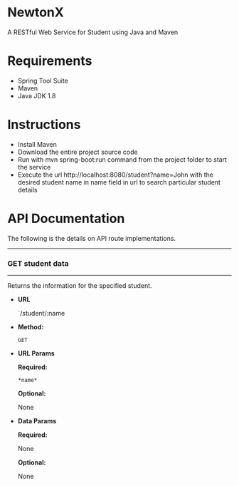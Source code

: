 # NewtonX
A RESTful Web Service for Student using Java and Maven


Requirements
=======

* Spring Tool Suite 
* Maven
* Java JDK 1.8

Instructions
=======

* Install Maven
* Download the entire project source code
* Run with mvn spring-boot:run command from the project folder to start the service
* Execute the url http://localhost:8080/student?name=John with the desired student name in name field in url to search particular     student details


API Documentation
=======

The following is the details on API route implementations.

---
### GET student data
---

Returns the information for the specified student.

* **URL**

  `/student/:name

* **Method:**
  
  `GET`
  
*  **URL Params**

   **Required:**
 
     `*name*`

   **Optional:**
 
     None

* **Data Params**

  **Required:**
    
    None

   **Optional:**
 
     None
